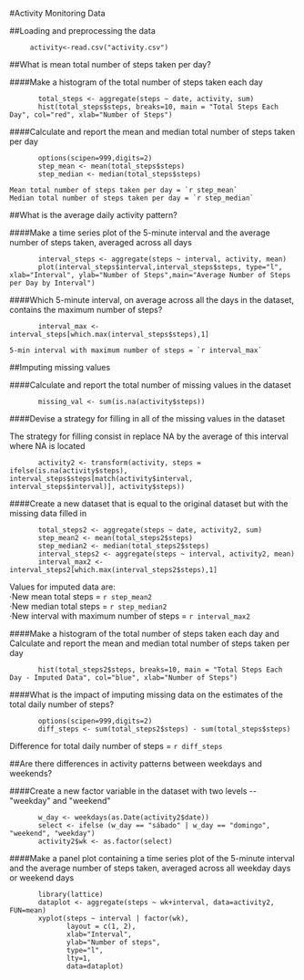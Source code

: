 #Activity Monitoring Data

##Loading and preprocessing the data
```{r reading,echo=TRUE}
     activity<-read.csv("activity.csv")
```


##What is mean total number of steps taken per day?

####Make a histogram of the total number of steps taken each day
```{r hist1,echo=TRUE}
       total_steps <- aggregate(steps ~ date, activity, sum)
       hist(total_steps$steps, breaks=10, main = "Total Steps Each Day", col="red", xlab="Number of Steps")
```


####Calculate and report the mean and median total number of steps taken per day
```{r res1,echo=TRUE}
       options(scipen=999,digits=2)
       step_mean <- mean(total_steps$steps)
       step_median <- median(total_steps$steps)
```

    Mean total number of steps taken per day = `r step_mean`
    Median total number of steps taken per day = `r step_median`


##What is the average daily activity pattern?

####Make a time series plot of the 5-minute interval and the average number of steps taken, averaged across all days
```{r interval1,echo=TRUE}
       interval_steps <- aggregate(steps ~ interval, activity, mean)
       plot(interval_steps$interval,interval_steps$steps, type="l", xlab="Interval", ylab="Number of Steps",main="Average Number of Steps per Day by Interval")
```


####Which 5-minute interval, on average across all the days in the dataset, contains the maximum number of steps?
```{r intmax,echo=TRUE}
       interval_max <- interval_steps[which.max(interval_steps$steps),1]
```
    5-min interval with maximum number of steps = `r interval_max`


##Imputing missing values

####Calculate and report the total number of missing values in the dataset
```{r missing,echo=TRUE}
       missing_val <- sum(is.na(activity$steps))
```


####Devise a strategy for filling in all of the missing values in the dataset

The strategy for filling consist in replace NA by the average of this interval where NA is located
```{r imputed,echo=TRUE}
       activity2 <- transform(activity, steps = ifelse(is.na(activity$steps), interval_steps$steps[match(activity$interval, interval_steps$interval)], activity$steps))
```


####Create a new dataset that is equal to the original dataset but with the missing data filled in
```{r imputed_data,echo=TRUE}
       total_steps2 <- aggregate(steps ~ date, activity2, sum)
       step_mean2 <- mean(total_steps2$steps)
       step_median2 <- median(total_steps2$steps)
       interval_steps2 <- aggregate(steps ~ interval, activity2, mean)
       interval_max2 <- interval_steps2[which.max(interval_steps2$steps),1]
```

Values for imputed data are:  
    ·New mean total steps = `r step_mean2`  
    ·New median total steps = `r step_median2`  
    ·New interval with maximum number of steps = `r interval_max2`   


####Make a histogram of the total number of steps taken each day and Calculate and report the mean and median total number of steps taken per day
```{r new_hist,echo=TRUE}
       hist(total_steps2$steps, breaks=10, main = "Total Steps Each Day - Imputed Data", col="blue", xlab="Number of Steps")
```


####What is the impact of imputing missing data on the estimates of the total daily number of steps?
```{r diff,echo=TRUE}
       options(scipen=999,digits=2)
       diff_steps <- sum(total_steps2$steps) - sum(total_steps$steps)
```
Difference for total daily number of steps = `r diff_steps`


##Are there differences in activity patterns between weekdays and weekends?

####Create a new factor variable in the dataset with two levels -- "weekday" and "weekend"
```{r w_day,echo=TRUE}
       w_day <- weekdays(as.Date(activity2$date))
       select <- ifelse (w_day == "sábado" | w_day == "domingo", "weekend", "weekday")
       activity2$wk <- as.factor(select)
```


####Make a panel plot containing a time series plot of the 5-minute interval and the average number of steps taken, averaged across all weekday days or weekend days
```{r final_plot,echo=TRUE}
       library(lattice)
       dataplot <- aggregate(steps ~ wk+interval, data=activity2, FUN=mean)
       xyplot(steps ~ interval | factor(wk),
              layout = c(1, 2),
              xlab="Interval",
              ylab="Number of steps",
              type="l",
              lty=1,
              data=dataplot)
```
